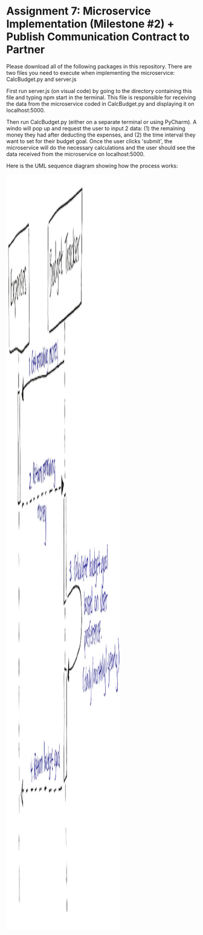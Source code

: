 # Assignment 7: Microservice Implementation (Milestone #2) + Publish Communication Contract to Partner

Please download all of the following packages in this repository.
There are two files you need to execute when implementing the microservice: CalcBudget.py and server.js

First run server.js (on visual code) by going to the directory containing this file and typing npm start in the terminal. This file is responsible for receiving the data from the microservice coded in CalcBudget.py and displaying it on localhost:5000.

Then run CalcBudget.py (either on a separate terminal or using PyCharm). A windo will pop up and request the user to input 2 data: (1) the remaining money they had after deducting the expenses, and (2) the time interval they want to set for their budget goal. Once the user clicks 'submit', the microservice will do the necessary calculations and the user should see the data received from the microservice on localhost:5000.

Here is the UML sequence diagram showing how the process works:

<img src="https://github.com/zhenjiam/cs361_microservice/blob/main/UML_seq_diagram.png" width="300" height="2000">

